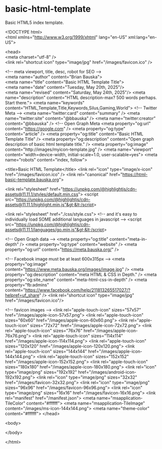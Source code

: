 # basic-html-template
Basic HTML5 index template.

&lt;!DOCTYPE html&gt;<br>
&lt;html xmlns="http://www.w3.org/1999/xhtml" lang="en-US" xml:lang="en-US"&gt;<br>
<!--~~~~~~~~~~~~~~~~~~~~~~~~~~~~~~~~~~~~~~~~~~~~~~~~~~~~~~~~~~~~~~~~~~~~~~~~~~~~~~~~~~~~~~~~~~~~-->
<!--~~~~~~~~~~~~~~~~~~~~~~~~~ readme.md of &lt;html5-basic-template&gt; ~~~~~~~~~~~~~~~~~~~~~~~~-->
<!--~~~~~~~~~~~~~~~~~~~~~~~~~~~~~~~~~~~~~~~~~~~~~~~~~~~~~~~~~~~~~~~~~~~~~~~~~~~~~~~~~~~~~~~~~~~~-->
&lt;head&gt;<br>
  &lt;meta charset="utf-8" /&gt;<br>
  &lt;link rel="shortcut icon" type="image/jpg" href="/images/favicon.ico" /&gt;<br>

  &lt;!-- meta viewport, title, desc, robot for SEO --&gt;<br>
  &lt;meta name="author" content="Brian Bauska"&gt;<br>
  &lt;meta name="title" content="Basic HTML Template Title"&gt;<br>
  &lt;meta name="date" content="Tuesday, May 20th, 2025"/&gt;<br>
  &lt;meta name="revised" content="Saturday, May 24th, 2025"/&gt; 
  &lt;meta name="description" content="HTML description-max? 500 words perhaps. Start there."&gt; 
  &lt;meta name="keywords" content="HTML,Template,Title,Keywords,Silus,Gaming,World"&gt; 
  &lt;!-- Twitter Meta --&gt; 
  &lt;meta name="twitter:card" content="summary" /&gt; 
  &lt;meta name="twitter:site" content="@bbauska" /&gt; 
  &lt;meta name="twitter:creator" content="@bbauska" /&gt; 
  &lt;!-- Open Graph Meta 
  &lt;meta property="og:url" content="https://google.com" /&gt; 
  &lt;meta property="og:type" content="article" /&gt; 
  &lt;meta property="og:title" content="Basic HTML Template Title" /&gt; 
  &lt;meta property="og:description" content="Open graph description of basic html template title." /&gt; 
  &lt;meta property="og:image" content="http://images/myicon-template.jpg" /&gt; 
  &lt;meta name="viewport" content="width=device-width, initial-scale=1.0, user-scalable=yes"&gt; 
  &lt;meta name="robots" content="index, follow"&gt; 

  &lt;title&gt;Basic HTML Template&lt;/title&gt;
  &lt;link rel="icon" type="image/x-icon" href="/images/favicon.ico" /&gt;
  &lt;link rel="canonical" href="https://html-basic-template.bauska.org"&gt;
  
  &lt;link rel="stylesheet" href="https://unpkg.com/@highlightjs/cdn-assets@11.11.1/styles/default.min.css"&gt;
  &lt;script src="https://unpkg.com/@highlightjs/cdn-assets@11.11.1/highlight.min.js"&gt;&lt;/script&gt;

  &lt;link rel="stylesheet" href="./css/style.css"&gt;
  &lt;!-- and it's easy to individually load SOME additional languages in javascript --&gt;
  &lt;script src="https://unpkg.com/@highlightjs/cdn-assets@11.11.1/languages/go.min.js"&gt;&lt;/script&gt;

&lt;!-- Open Graph data --&gt;
&lt;meta property="og:title" content="meta-in-depth" /&gt;
&lt;meta property="og:type" content="website" /&gt;
&lt;meta property="og:url" content="https://meta.bauska.org/" /&gt;

&lt;!-- Facebook image must be at least 600x315px --&gt;
&lt;meta property="og:image" content="https://www.meta.bauska.org/images/image.jpg" /&gt;
&lt;meta property="og:description" content="meta HTML &amp; CSS in Depth." /&gt;
&lt;meta property="og:site_name" content="meta-html-css-in-depth" /&gt;
&lt;meta property="fb:admins" content="https://www.facebook.com/help/211813265517027/?helpref=uf_share" /&gt;
&lt;link rel="shortcut icon" type="image/jpg" href="/images/favicon.ico"/&gt;

  &lt;!-- favicon images --&gt;
  &lt;link rel="apple-touch-icon" sizes="57x57" href="/images/apple-icon-57x57.png"&gt;
  &lt;link rel="apple-touch-icon" sizes="60x60" href="/images/apple-icon-60x60.png"&gt;
  &lt;link rel="apple-touch-icon" sizes="72x72" href="/images/apple-icon-72x72.png"&gt;
  &lt;link rel="apple-touch-icon" sizes="76x76" href="/images/apple-icon-76x76.png"&gt;
  &lt;link rel="apple-touch-icon" sizes="114x114" href="/images/apple-icon-114x114.png"&gt;
  &lt;link rel="apple-touch-icon" sizes="120x120" href="/images/apple-icon-120x120.png"&gt;
  &lt;link rel="apple-touch-icon" sizes="144x144" href="/images/apple-icon-144x144.png"&gt;
  &lt;link rel="apple-touch-icon" sizes="152x152" href="/images/apple-icon-152x152.png"&gt;
  &lt;link rel="apple-touch-icon" sizes="180x180" href="/images/apple-icon-180x180.png"&gt;
  &lt;link rel="icon" type="image/png" sizes="192x192"  href="/images/android-icon-192x192.png"&gt;
  &lt;link rel="icon" type="image/png" sizes="32x32" href="/images/favicon-32x32.png"&gt;
  &lt;link rel="icon" type="image/png" sizes="96x96" href="/images/favicon-96x96.png"&gt;
  &lt;link rel="icon" type="image/png" sizes="16x16" href="/images/favicon-16x16.png"&gt;
  &lt;link rel="manifest" href="/manifest.json"&gt;
  &lt;meta name="msapplication-TileColor" content="#ffffff"&gt;
  &lt;meta name="msapplication-TileImage" content="/images/ms-icon-144x144.png"&gt;
  &lt;meta name="theme-color" content="#ffffff"&gt;
&lt;/head&gt;
<!--~~~~~~~~~~~~~~~~~~~~~~~~~~~~~~~~~~~~~~~~~~~~~~~~~~~~~~~~~~~~~~~~~~~~~~~~~~~~~~~~~~~~~~~~~~~~-->
&lt;body&gt;

&lt;/body&gt;

&lt;/html&gt;
